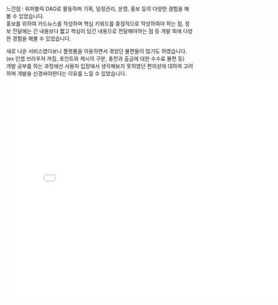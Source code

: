 느낀점 : 위퍼블릭 DAO로 활동하며 기획, 일정관리, 운영, 홍보 등의 다양한 경험을 해볼 수 있었습니다.   
홍보를 위하여 카드뉴스를 작성하며 핵심 키워드를 중점적으로 작성하여야 하는 점, 정보 전달에는 긴 내용보다 짧고 핵심이 담긴 내용으로 전달해야하는 점 등 개발 외에 다양한 경험을 해볼 수 있었습니다.      

새로 나온 서비스였다보니 플랫폼을 이용하면서 겪었던 불편들이 많기도 하였습니다. (ex 인앱 브라우저 꺼짐, 포인트와 캐시의 구분, 충전과 출금에 대한 수수료 불편 등)   
개발 공부를 하는 과정에선 사용자 입장에서 생각해보지 못하였던 편의성에 대하여 고려하며 개발을 신경써야한다는 이유를 느낄 수 있었습니다.
<embed src="/assets/위퍼블릭 DAO 최종.pdf" width="800px" height="600px" type="application/pdf">